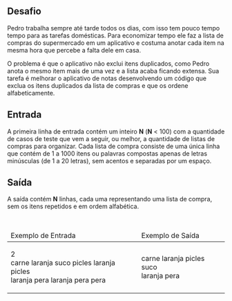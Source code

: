 <div><div>
<h2>Desafio</h2>

<p>Pedro trabalha sempre até tarde todos os dias, com isso tem pouco tempo tempo para as tarefas domésticas. Para economizar tempo ele&nbsp;faz a lista de compras do supermercado em um aplicativo e costuma anotar cada item na mesma hora que percebe a falta dele em casa.</p>

<p>O problema é que o aplicativo não exclui itens duplicados, como Pedro anota o mesmo item mais de uma vez e a lista acaba ficando extensa. Sua tarefa&nbsp;é melhorar o aplicativo de notas desenvolvendo um código que exclua os itens duplicados da lista de compras e que os ordene alfabeticamente.</p>
</div>

<h2>Entrada</h2>

<div>
<p>A primeira linha de entrada contém um inteiro <strong>N</strong> (<strong>N</strong> &lt; 100) com a quantidade de casos de teste que vem a seguir, ou melhor, a quantidade de&nbsp;listas de compras para organizar. Cada lista de compra consiste de uma única linha que contém de 1 a 1000 itens ou palavras compostas apenas de letras minúsculas (de 1 a 20 letras), sem acentos e separadas por um espaço.</p>
</div>

<h2>Saída</h2>

<div>
<p>A saída contém <strong>N</strong> linhas, cada uma representando uma&nbsp;lista&nbsp;de compra, sem os itens repetidos e em ordem alfabética.</p>
</div>

<div>&nbsp;</div>

<table>
	<thead>
		<tr>
			<td>Exemplo de Entrada</td>
			<td>Exemplo de Saída</td>
		</tr>
	</thead>
	<tbody>
		<tr>
			<td>
			<p>2<br>
			carne laranja suco picles laranja picles<br>
			laranja pera laranja pera pera</p>
			</td>
			<td>
			<p>carne laranja picles suco<br>
			laranja pera</p>
			</td>
		</tr>
	</tbody>
</table>

<div>&nbsp;</div> <br><br></div>
